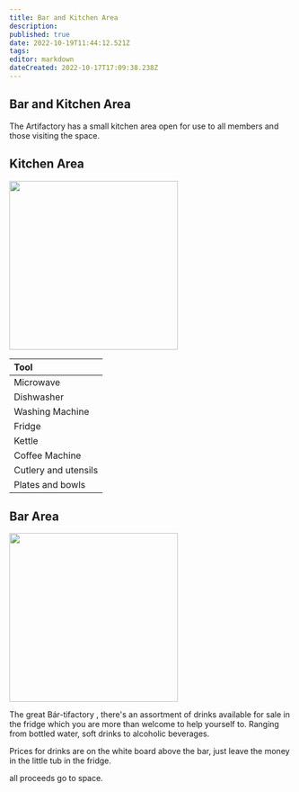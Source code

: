 ```yaml
---
title: Bar and Kitchen Area
description: 
published: true
date: 2022-10-19T11:44:12.521Z
tags: 
editor: markdown
dateCreated: 2022-10-17T17:09:38.238Z
---
```


## Bar and Kitchen Area

The Artifactory has a small kitchen area open for use to all members and those visiting the space.

## Kitchen Area

<img src="/tools/img_0168.jpg" class="align-left" width="300" />

| Tool                 |
|:---------------------|
| Microwave            |
| Dishwasher           |
| Washing Machine      |
| Fridge               |
| Kettle               |
| Coffee Machine       |
| Cutlery and utensils |
| Plates and bowls     |

## Bar Area

<img src="/space/bardifactory.jpg" class="align-left" width="300" />

The great Bár-tifactory , there's an assortment of drinks available for sale in the fridge which you are more than welcome to help yourself to. Ranging from bottled water, soft drinks to alcoholic beverages.

Prices for drinks are on the white board above the bar, just leave the money in the little tub in the fridge.

all proceeds go to space.
